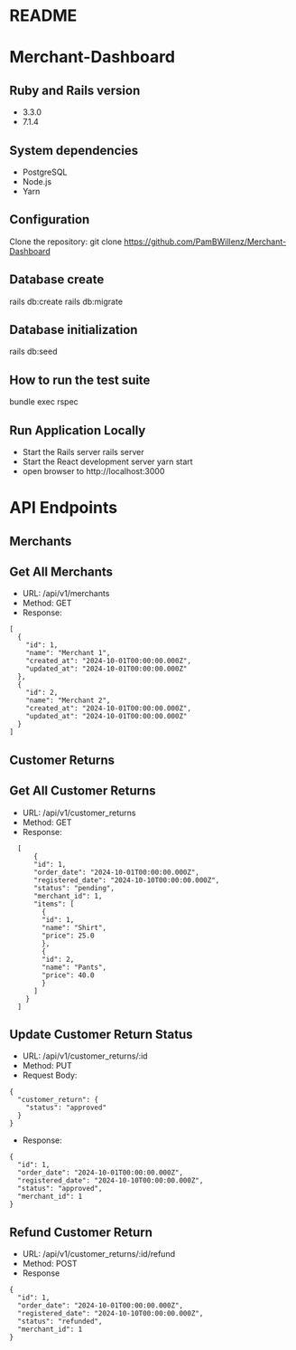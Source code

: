 # README

# Merchant-Dashboard

## Ruby and Rails version

- 3.3.0
- 7.1.4

## System dependencies

- PostgreSQL
- Node.js
- Yarn

## Configuration

Clone the repository:
git clone https://github.com/PamBWillenz/Merchant-Dashboard

## Database create

rails db:create
rails db:migrate

## Database initialization

rails db:seed

## How to run the test suite

bundle exec rspec

## Run Application Locally

- Start the Rails server
  rails server
- Start the React development server
  yarn start
- open browser to
  http://localhost:3000

# API Endpoints

## Merchants

## Get All Merchants

- URL: /api/v1/merchants
- Method: GET
- Response:

```
[
  {
    "id": 1,
    "name": "Merchant 1",
    "created_at": "2024-10-01T00:00:00.000Z",
    "updated_at": "2024-10-01T00:00:00.000Z"
  },
  {
    "id": 2,
    "name": "Merchant 2",
    "created_at": "2024-10-01T00:00:00.000Z",
    "updated_at": "2024-10-01T00:00:00.000Z"
  }
]
```

## Customer Returns

## Get All Customer Returns

- URL: /api/v1/customer_returns
- Method: GET
- Response:

```
  [
      {
      "id": 1,
      "order_date": "2024-10-01T00:00:00.000Z",
      "registered_date": "2024-10-10T00:00:00.000Z",
      "status": "pending",
      "merchant_id": 1,
      "items": [
        {
        "id": 1,
        "name": "Shirt",
        "price": 25.0
        },
        {
        "id": 2,
        "name": "Pants",
        "price": 40.0
        }
      ]
    }
  ]
```

## Update Customer Return Status

- URL: /api/v1/customer_returns/:id
- Method: PUT
- Request Body:

```
{
  "customer_return": {
    "status": "approved"
  }
}
```

- Response:

```
{
  "id": 1,
  "order_date": "2024-10-01T00:00:00.000Z",
  "registered_date": "2024-10-10T00:00:00.000Z",
  "status": "approved",
  "merchant_id": 1
}
```

## Refund Customer Return

- URL: /api/v1/customer_returns/:id/refund
- Method: POST
- Response

```
{
  "id": 1,
  "order_date": "2024-10-01T00:00:00.000Z",
  "registered_date": "2024-10-10T00:00:00.000Z",
  "status": "refunded",
  "merchant_id": 1
}
```
